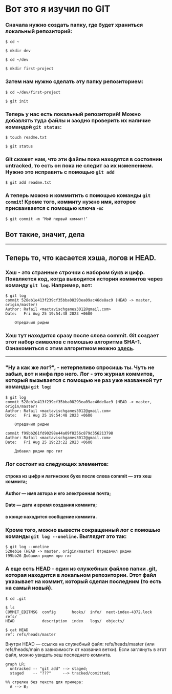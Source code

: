 # Вот это я изучил по GIT

### Сначала нужно создать папку, где будет храниться **локальный репозиторий**:

```
$ cd ~

$ mkdir dev

$ cd ~/dev

$ mkdir first-project
```

### Затем нам нужно сделать эту папку **репозиторием**:

```
$ cd ~/dev/first-project

$ git init
```
### Теперь у нас есть локальный репозиторий! Можно добавлять туда файлы и заодно проверить их наличие командой `git status`:

```
$ touch readme.txt

$ git status 
```

### Git скажет нам, что эти файлы пока находятся в состоянии untracked, то есть он пока не следит за их изменением. Нужно это исправить с помощью `git add`

```
$ git add readme.txt
```

### А теперь можно и **коммитить** с помощью команды `git commit`! Кроме того, коммиту нужно имя, которое присваивается с помощью ключа `-m`:

```
$ git commit -m ‘Мой первый коммит!’

``` 

## Вот такие, значит, дела

----

## Теперь  то, что касается хэша, логов и HEAD. 

### **Хэш** - это странные строчки с набором букв и цифр. Появляется код, когда выводится история коммитов через команду `git log`. Например, вот:

```mermaid
$ git log
commit 528eb1e413f239cf35bba08293ea09ac46de8ac9 (HEAD -> master, origin/master)
Author: Rafail <mactavischgames3012@gmail.com>
Date:   Fri Aug 25 19:54:48 2023 +0600

    Отредачил ридми

```

### Хэш тут находится сразу после слова commit. Git создает этот набор символов с помошью алгоритма **SHA-1**. Ознакомиться с этим алгоритмом можно [здесь](https://emn178.github.io/online-tools/sha1.html "Тут SHA-1, да").

----

### "Ну а как же лог?", - нетерпеливо спросишь ты. Чуть не забыл, вот и инфа про него. **Лог** - это журнал коммитов, который вызывается с помощью не раз уже названной тут команды `git log`:

```mermaid
$ git log
commit 528eb1e413f239cf35bba08293ea09ac46de8ac9 (HEAD -> master, origin/master)
Author: Rafail <mactavischgames3012@gmail.com>
Date:   Fri Aug 25 19:54:48 2023 +0600

    Отредачил ридми

commit f99bb261fd90298e44a09f8256c879d356213798
Author: Rafail <mactavischgames3012@gmail.com>
Date:   Fri Aug 25 19:23:22 2023 +0600

    Добавил ридми про гит
```

### Лог состоит из следующих элементов:
#### строка из цифр и латинских букв после слова commit — это **хеш** коммита;
#### **Author** — имя автора и его электронная почта;
#### **Date** — дата и время создания коммита;
#### в конце находится **сообщение** коммита.

### Кроме того, можно вывести сокращенный лог с помошью команды `git log --oneline`. Выглядит это так:

```mermaid
$ git log --oneline
528eb1e (HEAD -> master, origin/master) Отредачил ридми
f99bb26 Добавил ридми про гит
```

### А еще есть **HEAD** - один из служебных файлов папки .git, которая находится в локальном репозитории. Этот файл указывает на коммит, который сделан последним (то есть на самый новый).

```mermaid
$ cd .git

$ ls
COMMIT_EDITMSG  config       hooks/  info/  next-index-4372.lock  refs/
HEAD            description  index   logs/  objects/

$ cat HEAD
ref: refs/heads/master
```

Внутри HEAD — ссылка на служебный файл: refs/heads/master (или refs/heads/main в зависимости от названия ветки). Если заглянуть в этот файл, можно увидеть хеш последнего коммита.

```mermaid
graph LR;
  untracked -- "git add" --> staged;
  staged    -- "???"     --> tracked/comitted;

%% стрелка без текста для примера: 
  A --> B;
``` 